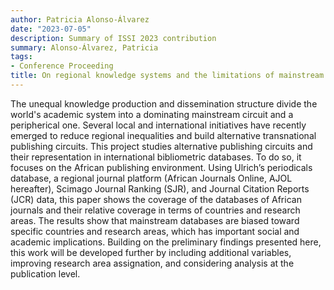 ```yaml
---
author: Patricia Alonso-Álvarez
date: "2023-07-05"
description: Summary of ISSI 2023 contribution
summary: Alonso-Álvarez, Patricia
tags:
- Conference Proceeding
title: On regional knowledge systems and the limitations of mainstream academic databases preliminary findings
---
```


The unequal knowledge production and dissemination structure divide the world's academic system into a dominating mainstream circuit and a peripherical one. Several local and international initiatives have recently emerged to reduce regional inequalities and build alternative transnational publishing circuits. This project studies alternative publishing circuits and their representation in international bibliometric databases. To do so, it focuses on the African publishing environment. Using Ulrich’s periodicals database, a regional journal platform (African Journals Online, AJOL hereafter), Scimago Journal Ranking (SJR), and Journal Citation Reports (JCR) data, this paper shows the coverage of the databases of African journals and their relative coverage in terms of countries and research areas. The results show that mainstream databases are biased toward specific countries and research areas, which has important social and academic implications. Building on the preliminary findings presented here, this work will be developed further by including additional variables, improving research area assignation, and considering analysis at the publication level.